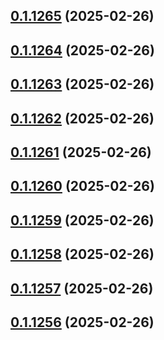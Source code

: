 ## [0.1.1265](https://github.com/binary-braids/terraform-oracle/compare/v0.1.1264...v0.1.1265) (2025-02-26)



## [0.1.1264](https://github.com/binary-braids/terraform-oracle/compare/v0.1.1263...v0.1.1264) (2025-02-26)



## [0.1.1263](https://github.com/binary-braids/terraform-oracle/compare/v0.1.1262...v0.1.1263) (2025-02-26)



## [0.1.1262](https://github.com/binary-braids/terraform-oracle/compare/v0.1.1261...v0.1.1262) (2025-02-26)



## [0.1.1261](https://github.com/binary-braids/terraform-oracle/compare/v0.1.1260...v0.1.1261) (2025-02-26)



## [0.1.1260](https://github.com/binary-braids/terraform-oracle/compare/v0.1.1259...v0.1.1260) (2025-02-26)



## [0.1.1259](https://github.com/binary-braids/terraform-oracle/compare/v0.1.1258...v0.1.1259) (2025-02-26)



## [0.1.1258](https://github.com/binary-braids/terraform-oracle/compare/v0.1.1257...v0.1.1258) (2025-02-26)



## [0.1.1257](https://github.com/binary-braids/terraform-oracle/compare/v0.1.1256...v0.1.1257) (2025-02-26)



## [0.1.1256](https://github.com/binary-braids/terraform-oracle/compare/v0.1.1255...v0.1.1256) (2025-02-26)



